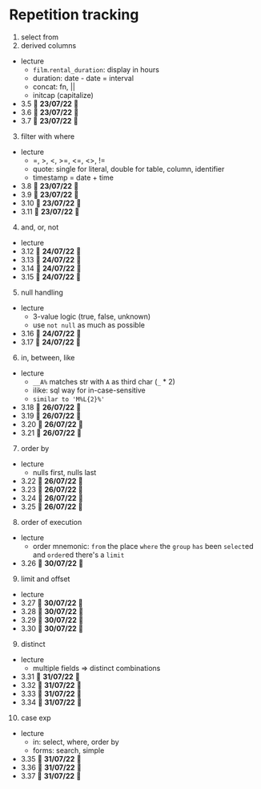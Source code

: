 # Repetition tracking

1. select from
2. derived columns
- lecture
    - `film`.`rental_duration`: display in hours
    - duration: date - date = interval
    - concat: fn, ||
    - initcap (capitalize)
- 3.5 🚩 **23/07/22** 🍏
- 3.6 🚩 **23/07/22** 🍏
- 3.7 🚩 **23/07/22** 🍏

3. filter with where
- lecture
    - =, >, <, >=, <=, <>, !=
    - quote: single for literal, double for table, column, identifier
    - timestamp = date + time
- 3.8 🚩 **23/07/22** 🍏
- 3.9 🚩 **23/07/22** 🍏
- 3.10 🚩 **23/07/22** 🍏
- 3.11 🚩 **23/07/22** 🍏

4. and, or, not
- lecture
- 3.12 🚩 **24/07/22** 🍏
- 3.13 🚩 **24/07/22** 🍏
- 3.14 🚩 **24/07/22** 🍏
- 3.15 🚩 **24/07/22** 🍏

5. null handling
- lecture
    - 3-value logic (true, false, unknown)
    - use `not null` as much as possible
- 3.16 🚩 **24/07/22** 🍏
- 3.17 🚩 **24/07/22** 🍏

6. in, between, like
- lecture
    - `__A%` matches str with `A` as third char (`_` * 2)
    - ilike: sql way for in-case-sensitive
    - `similar to 'M%L{2}%'`
- 3.18 🚩 **26/07/22** 🍏
- 3.19 🚩 **26/07/22** 🍏
- 3.20 🚩 **26/07/22** 🍏
- 3.21 🚩 **26/07/22** 🔴

7. order by
- lecture
    - nulls first, nulls last
- 3.22 🚩 **26/07/22** 🍏
- 3.23 🚩 **26/07/22** 🍏
- 3.24 🚩 **26/07/22** 🍏
- 3.25 🚩 **26/07/22** 🍏

8. order of execution
- lecture
    - order mnemonic: `from` the place `where` the `group` `has` been `select`ed and `order`ed there's a `limit`
- 3.26 🚩 **30/07/22** 🍏

9. limit and offset
- lecture
- 3.27 🚩 **30/07/22** 🍏
- 3.28 🚩 **30/07/22** 🔴
- 3.29 🚩 **30/07/22** 🍏
- 3.30 🚩 **30/07/22** 🍏

9. distinct
- lecture
    - multiple fields => distinct combinations
- 3.31 🚩 **31/07/22** 🍏
- 3.32 🚩 **31/07/22** 🍏
- 3.33 🚩 **31/07/22** 🍏
- 3.34 🚩 **31/07/22** 🍏

10. case exp
- lecture
    - in: select, where, order by
    - forms: search, simple
- 3.35 🚩 **31/07/22** 🍏
- 3.36 🚩 **31/07/22** 🍏
- 3.37 🚩 **31/07/22** 🔴
